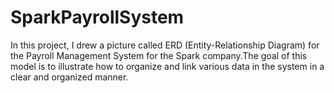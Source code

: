 # SparkPayrollSystem
In this project, I drew a picture called ERD (Entity-Relationship Diagram) for the Payroll Management System for the Spark company.The goal of this model is to illustrate how to organize and link various data in the system in a clear and organized manner.
